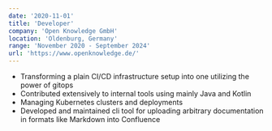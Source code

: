 ```yaml
---
date: '2020-11-01'
title: 'Developer'
company: 'Open Knowledge GmbH'
location: 'Oldenburg, Germany'
range: 'November 2020 - September 2024'
url: 'https://www.openknowledge.de/'
---
```


- Transforming a plain CI/CD infrastructure setup into one utilizing the power of gitops
- Contributed extensively to internal tools using mainly Java and Kotlin
- Managing Kubernetes clusters and deployments
- Developed and maintained cli tool for uploading arbitrary documentation in formats like Markdown into Confluence
